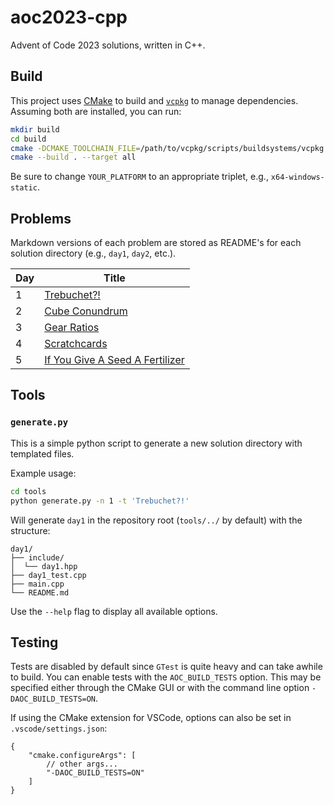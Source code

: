 # aoc2023-cpp

Advent of Code 2023 solutions, written in C++.

## Build

This project uses [CMake](https://cmake.org/) to build and [`vcpkg`](https://vcpkg.io/en/) to manage dependencies. Assuming both are installed, you can run:

```sh
mkdir build
cd build
cmake -DCMAKE_TOOLCHAIN_FILE=/path/to/vcpkg/scripts/buildsystems/vcpkg.cmake -DVCPKG_TARGET_TRIPLET=x64-YOUR_PLATFORM-static -B . -S ..
cmake --build . --target all
```

Be sure to change `YOUR_PLATFORM` to an appropriate triplet, e.g., `x64-windows-static`.

## Problems

Markdown versions of each problem are stored as README's for each solution directory (e.g., `day1`, `day2`, etc.).

| Day | Title |
|-----|-------|
| 1 | [Trebuchet?!](day1/README.md) |
| 2 | [Cube Conundrum](README/day2.md) |
| 3 | [Gear Ratios](day3/README.md) |
| 4 | [Scratchcards](day4/README.md) |
| 5 | [If You Give A Seed A Fertilizer](day5/README.md) |

## Tools

### `generate.py`

This is a simple python script to generate a new solution directory with templated files.

Example usage:

```sh
cd tools
python generate.py -n 1 -t 'Trebuchet?!'
```

Will generate `day1` in the repository root (`tools/../` by default) with the structure:

```
day1/
├── include/
│  └── day1.hpp
├── day1_test.cpp
├── main.cpp
└── README.md
```

Use the `--help` flag to display all available options.

## Testing

Tests are disabled by default since `GTest` is quite heavy and can take awhile to build. You can enable tests with the `AOC_BUILD_TESTS` option. This may be specified either through the CMake GUI or with the command line option `-DAOC_BUILD_TESTS=ON`.

If using the CMake extension for VSCode, options can also be set in `.vscode/settings.json`:

```jsonc
{
    "cmake.configureArgs": [
        // other args...
        "-DAOC_BUILD_TESTS=ON"
    ]
}
```
